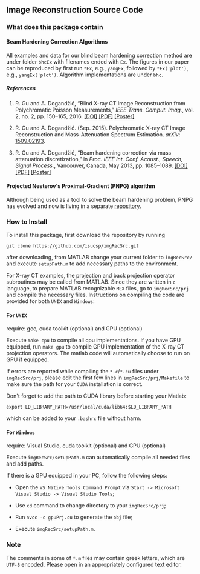## Image Reconstruction Source Code

### What does this package contain

#### Beam Hardening Correction Algorithms

All examples and data for our blind beam hardening correction method are
under folder `bhcEx` with filenames ended with `Ex`.  The figures in our
paper can be reproduced by first run `*Ex`, e.g., `yangEx`, followed by
`*Ex('plot')`, e.g., `yangEx('plot')`.  Algorithm implementations are under
`bhc`.

##### References

1. R. Gu and A. Dogandžić, “Blind X-ray CT Image Reconstruction from
   Polychromatic Poisson Measurements,” *IEEE Trans. Comput. Imag.*, vol. 2,
   no. 2, pp. 150–165, 2016.
   [\[DOI\]](http://dx.doi.org/10.1109/TCI.2016.2523431)
   [\[PDF\]](http://isucsp.github.io/imgRecSrc/pdf/beamhardenDouble.pdf)
   [\[Poster\]](http://www.sigport.org/668)

1. R. Gu and A. Dogandžić. (Sep. 2015). Polychromatic X-ray CT Image
   Reconstruction and Mass-Attenuation Spectrum Estimation. *arXiv*:
   [1509.02193](http://arxiv.org/abs/1509.02193).

1. R. Gu and A. Dogandžić, “Beam hardening correction via mass attenuation
   discretization,” in *Proc. IEEE Int. Conf. Acoust., Speech, Signal
   Process.*, Vancouver, Canada, May 2013, pp. 1085–1089.
   [\[DOI\]](http://dx.doi.org/10.1109/ICASSP.2013.6637817)
   [\[PDF\]](http://isucsp.github.io/imgRecSrc/pdf/icassp2013.pdf)
   [\[Poster\]](http://isucsp.github.io/imgRecSrc/pdf/icassp2013poster.pdf)

#### Projected Nesterov's Proximal-Gradient (PNPG) algorithm

Although being used as a tool to solve the beam hardening problem, PNPG has
evolved and now is living in a separate [repository](https://github.com/isucsp/pnpg).


### How to Install

To install this package, first download the repository by running

    git clone https://github.com/isucsp/imgRecSrc.git

after downloading, from MATLAB change your current folder to `imgRecSrc/`
and execute `setupPath.m` to add necessary paths to the environment.

For X-ray CT examples, the projection and back projection operator
subroutines may be called from MATLAB.  Since they are written in `c`
language, to prepare MATLAB recognizable `MEX` files, go to `imgRecSrc/prj`
and compile the necessary files.  Instructions on compiling the code are
provided for both `UNIX` and `Windows`:

#### For `UNIX`

require: gcc, cuda toolkit (optional) and GPU (optional)

Execute `make cpu` to compile all cpu implementations.  If you have GPU
equipped, run `make gpu` to compile GPU implementation of the X-ray CT
projection operators.  The matlab code will automatically choose to run on
GPU if equipped.

If errors are reported while compiling the `*.c`/`*.cu` files under
`imgRecSrc/prj`, please edit the first few lines in
`imgRecSrc/prj/Makefile` to make sure the path for your `CUDA` installation
is correct.

Don't forget to add the path to CUDA library before starting your Matlab:

    export LD_LIBRARY_PATH=/usr/local/cuda/lib64:$LD_LIBRARY_PATH

which can be added to your `.bashrc` file without harm.

#### For `Windows`

require: Visual Studio, cuda toolkit (optional) and GPU (optional)

Execute `imgRecSrc/setupPath.m` can automatically compile all needed files
and add paths.

If there is a GPU equipped in your PC, follow the following steps:

* Open the `VS Native Tools Command Prompt` via `Start -> Microsoft Visual
Studio -> Visual Studio Tools`;

* Use `cd` command to change directory to your `imgRecSrc/prj`;

* Run `nvcc -c gpuPrj.cu` to generate the `obj` file;

* Execute `imgRecSrc/setupPath.m`.

### Note

The comments in some of `*.m` files may contain greek letters, which
are `UTF-8` encoded.  Please open in an appropriately configured text
editor.

